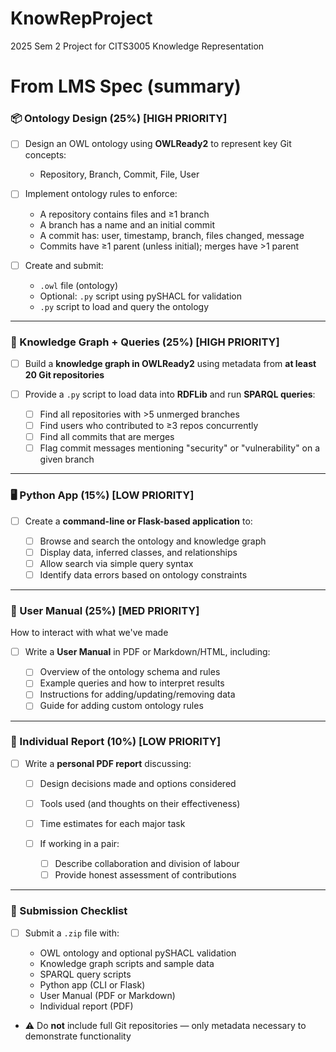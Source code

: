 # KnowRepProject
2025 Sem 2 Project for CITS3005 Knowledge Representation

# From LMS Spec (summary)

### 📦 Ontology Design (25%) [HIGH PRIORITY]

* [ ] Design an OWL ontology using **OWLReady2** to represent key Git concepts:

  * Repository, Branch, Commit, File, User
* [ ] Implement ontology rules to enforce:

  * A repository contains files and ≥1 branch
  * A branch has a name and an initial commit
  * A commit has: user, timestamp, branch, files changed, message
  * Commits have ≥1 parent (unless initial); merges have >1 parent
* [ ] Create and submit:

  * `.owl` file (ontology)
  * Optional: `.py` script using pySHACL for validation
  * `.py` script to load and query the ontology

---

### 🧠 Knowledge Graph + Queries (25%) [HIGH PRIORITY]

* [ ] Build a **knowledge graph in OWLReady2** using metadata from **at least 20 Git repositories**
* [ ] Provide a `.py` script to load data into **RDFLib** and run **SPARQL queries**:

  * [ ] Find all repositories with >5 unmerged branches
  * [ ] Find users who contributed to ≥3 repos concurrently
  * [ ] Find all commits that are merges
  * [ ] Flag commit messages mentioning "security" or "vulnerability" on a given branch

---

### 🖥️ Python App (15%) [LOW PRIORITY]

* [ ] Create a **command-line or Flask-based application** to:

  * [ ] Browse and search the ontology and knowledge graph
  * [ ] Display data, inferred classes, and relationships
  * [ ] Allow search via simple query syntax
  * [ ] Identify data errors based on ontology constraints

---

### 📘 User Manual (25%) [MED PRIORITY]
How to interact with what we've made

* [ ] Write a **User Manual** in PDF or Markdown/HTML, including:

  * [ ] Overview of the ontology schema and rules
  * [ ] Example queries and how to interpret results
  * [ ] Instructions for adding/updating/removing data
  * [ ] Guide for adding custom ontology rules

---

### 🧾 Individual Report (10%) [LOW PRIORITY]

* [ ] Write a **personal PDF report** discussing:

  * [ ] Design decisions made and options considered
  * [ ] Tools used (and thoughts on their effectiveness)
  * [ ] Time estimates for each major task
  * [ ] If working in a pair:

    * [ ] Describe collaboration and division of labour
    * [ ] Provide honest assessment of contributions

---

### 📁 Submission Checklist

* [ ] Submit a `.zip` file with:

  * OWL ontology and optional pySHACL validation
  * Knowledge graph scripts and sample data
  * SPARQL query scripts
  * Python app (CLI or Flask)
  * User Manual (PDF or Markdown)
  * Individual report (PDF)
* ⚠️ Do **not** include full Git repositories — only metadata necessary to demonstrate functionality

